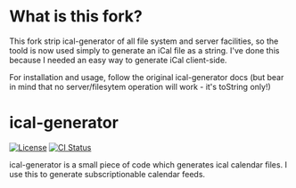 # What is this fork?

This fork strip ical-generator of all file system and server facilities, so the toold is now used simply to generate an iCal file as a string. I've done this because I needed an easy way to generate iCal client-side.

For installation and usage, follow the original ical-generator docs (but bear in mind that no server/filesytem operation will work - it's toString only!)


# ical-generator

[![License](https://img.shields.io/badge/license-MIT-blue.svg?style=flat-square)](LICENSE)
[![CI Status](https://img.shields.io/travis/sebbo2002/ical-generator.svg?style=flat-square)](https://travis-ci.org/sebbo2002/ical-generator)
<!-- [![Test Coverage](https://sebbo.helium.uberspace.de/teamcity-badges/ICalGenerator_UnitTests/coverage-istanbul)](https://ci.sebbo.net/project.html?projectId=ICalGenerator&tab=preport_project1_Test_Coverage&guest=1) -->

ical-generator is a small piece of code which generates ical calendar files. I use this to generate subscriptionable
calendar feeds.


